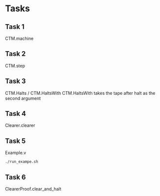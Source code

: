 
# Tasks
## Task 1
CTM.machine

## Task 2
CTM.step

## Task 3
CTM.Halts / CTM.HaltsWith
CTM.HaltsWith takes the tape after halt as the second argument

## Task 4
Clearer.clearer

## Task 5
Example.v

``` sh
./run_exampe.sh
```

## Task 6
ClearerProof.clear_and_halt

